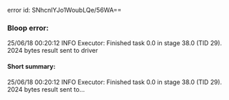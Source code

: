 error id: SNhcnlYJo1WoubLQe/56WA==
### Bloop error:

25/06/18 00:20:12 INFO Executor: Finished task 0.0 in stage 38.0 (TID 29). 2024 bytes result sent to driver
#### Short summary: 

25/06/18 00:20:12 INFO Executor: Finished task 0.0 in stage 38.0 (TID 29). 2024 bytes result sent to...
